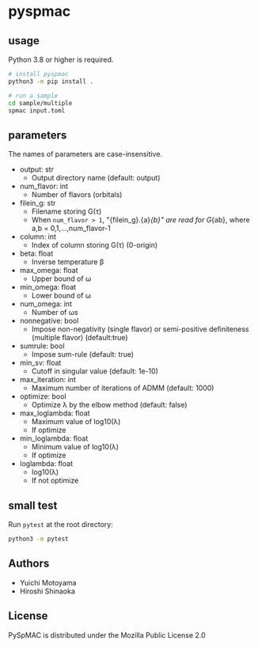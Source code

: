 # pyspmac

## usage

Python 3.8 or higher is required.

``` bash
# install pyspmac
python3 -m pip install .

# run a sample
cd sample/multiple
spmac input.toml
```

## parameters

The names of parameters are case-insensitive.

- output: str
    - Output directory name (default: output)
- num_flavor: int
    - Number of flavors (orbitals)
- filein_g: str
    - Filename storing G(τ)
    - When `num_flavor > 1`, "{filein_g}.{a}_{b}" are read for G_{ab}, where a,b = 0,1,...,num_flavor-1
- column: int
    - Index of column storing G(τ) (0-origin)
- beta: float
    - Inverse temperature β
- max_omega: float
    - Upper bound of ω
- min_omega: float
    - Lower bound of ω
- num_omega: int
    - Number of ωs
- nonnegative: bool
    - Impose non-negativity (single flavor) or semi-positive definiteness (multiple flavor) (default:true)
- sumrule: bool
    - Impose sum-rule (default: true)
- min_sv: float
    - Cutoff in singular value (default: 1e-10)
- max_iteration: int
    - Maximum number of iterations of ADMM (default: 1000)
- optimize: bool
    - Optimize λ by the elbow method (default: false)
- max_loglambda: float
    - Maximum value of log10(λ)
    - If optimize
- min_loglambda: float
    - Minimum value of log10(λ)
    - If optimize
- loglambda: float
    - log10(λ)
    - If not optimize

## small test

Run `pytest` at the root directory:

``` bash
python3 -m pytest
```

## Authors

- Yuichi Motoyama
- Hiroshi Shinaoka

## License

PySpMAC is distributed under the Mozilla Public License 2.0

